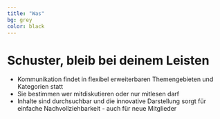 ```yaml
---
title: "Was"
bg: grey
color: black
---
```


<h1>Schuster, bleib bei deinem Leisten</h1>

<div class="left-side">
    <ul>
        <li>Kommunikation findet in flexibel erweiterbaren Themengebieten und Kategorien statt</li>
        <li>Sie bestimmen wer mitdiskutieren oder nur mitlesen darf</li>
        <li>Inhalte sind durchsuchbar und die innovative Darstellung sorgt für einfache Nachvollziehbarkeit - auch für neue Mitglieder</li>
    </ul>
</div>